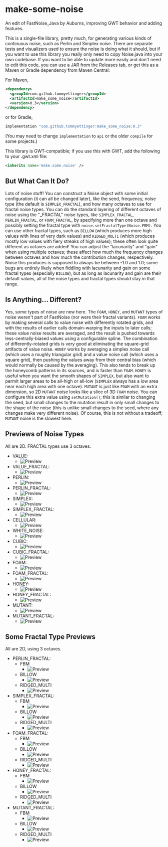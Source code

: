 # make-some-noise
An edit of FastNoise_Java by Auburns, improving GWT behavior and adding features.

This is a single-file library, pretty much, for generating various kinds of continuous noise,
such as Perlin and Simplex noise. There are separate tests and visualizers used to ensure
the noise is doing what it should, but if you want to use this library you really only need
to copy Noise.java into your own codebase. If you want to be able to update more easily and
don't need to edit this code, you can use a JAR from the Releases tab, or get this as a Maven
or Gradle dependency from Maven Central:

For Maven,

```xml
<dependency>
  <groupId>com.github.tommyettinger</groupId>
  <artifactId>make_some_noise</artifactId>
  <version>0.3</version>
</dependency>
```

or for Gradle,

```groovy
implementation "com.github.tommyettinger:make_some_noise:0.3"
```
(You may need to change `implementation` to `api` or the older `compile` for some projects.)

This library is GWT-compatible; if you use this with GWT, add the following to your .gwt.xml file:
```xml
<inherits name='make.some.noise' />
```

## But What Can It Do?

Lots of noise stuff! You can construct a Noise object with some initial configuration (it
can all be changed later), like the seed, frequency, noise type (the default is
`SIMPLEX_FRACTAL`), and how many octaves to use for fractal noise types.
You can do the standard layering of different octaves of noise using the "_FRACTAL" noise
types, like `SIMPLEX_FRACTAL`, `PERLIN_FRACTAL`, or `FOAM_FRACTAL`, by specifying more than
one octave and possibly setting the fractal type with `noise.setFractalType(Noise.FBM)`.
You can use other fractal types, such as `BILLOW` (which produces more high values with
lines of very dark values) and `RIDGED_MULTI` (which produces mostly low values with fiery
streaks of high values); these often look quite different as octaves are added! You can
adjust the "lacunarity" and "gain" when using multiple octaves; these affect how much the
frequency changes between octaves and how much the contribution changes, respectively. Noise
this produces is supposed to always be between -1.0 and 1.0; some bugs are entirely likely
when fiddling with lacunarity and gain on some fractal types (especially `BILLOW`), but as
long as lacunarity and gain are their default values, all of the noise types and fractal
types should stay in that range.

## Is Anything... Different?

Yes, some types of noise are new here. The `FOAM`, `HONEY`, and `MUTANT` types of noise weren't
part of FastNoise (nor were their fractal variants). `FOAM` works by making several calls to
value noise with differently rotated grids, and with the results of earlier calls domain-warping
the inputs to later calls; these value noise results are averaged, and the result is pushed
towards less-centrally-biased values using a configurable spline. The combination of
differently-rotated grids is very good at eliminating the square-grid artifacts of value
noise. `HONEY` works by averaging a simplex noise call (which uses a roughly triangular grid)
and a value noise call (which uses a square grid), then pushing the values away from their
central bias (which would normally be caused by the averaging). This also tends to break up
the honeycomb patterns in its sources, and is faster than `FOAM`. `HONEY` is useful when you
want the smooth shapes of `SIMPLEX`, but also want to permit larger areas to be all-high or
all-low (`SIMPLEX` always has a low area near each high area with one octave). `MUTANT` is
just like `FOAM` with an extra dimension, so 2D `MUTANT` noise looks like a slice of 3D `FOAM`
noise. You can configure this extra value using `setMutation()`; this is similar to changing
the seed, but small changes to the mutation result in only small changes to the shape of the
noise (this is unlike small changes to the seed, where any changes make very different noise).
Of course, this is not without a tradeoff; `MUTANT` noise is the slowest here.

## Previews of Noise Types

All are 2D. FRACTAL types use 3 octaves.

- VALUE: 
  - ![Preview](https://i.imgur.com/At1Hgm5.png)
- VALUE_FRACTAL: 
  - ![Preview](https://i.imgur.com/2b0qBrS.png)
- PERLIN: 
  - ![Preview](https://i.imgur.com/z9461l1.png)
- PERLIN_FRACTAL: 
  - ![Preview](https://i.imgur.com/DPItxKc.png)
- SIMPLEX: 
  - ![Preview](https://i.imgur.com/9S7RrYP.png)
- SIMPLEX_FRACTAL: 
  - ![Preview](https://i.imgur.com/m73kktY.png)
- CELLULAR: 
  - ![Preview](https://i.imgur.com/Nu23Nf5.png)
- WHITE_NOISE: 
  - ![Preview](https://i.imgur.com/Sv7uJYW.png)
- CUBIC: 
  - ![Preview](https://i.imgur.com/XpLZiiL.png)
- CUBIC_FRACTAL: 
  - ![Preview](https://i.imgur.com/7i9C8ah.png)
- FOAM: 
  - ![Preview](https://i.imgur.com/L5iCStQ.png)
- FOAM_FRACTAL: 
  - ![Preview](https://i.imgur.com/mCuEiAD.png)
- HONEY:
  - ![Preview](https://i.imgur.com/fKLiF8S.png)
- HONEY_FRACTAL:
  - ![Preview](https://i.imgur.com/aRw2jLJ.png)
- MUTANT:
  - ![Preview](https://i.imgur.com/HKIiTBd.png)
- MUTANT_FRACTAL:
  - ![Preview](https://i.imgur.com/a68oG3B.png)


## Some Fractal Type Previews

All are 2D, using 3 octaves.

- PERLIN_FRACTAL: 
  - FBM
     - ![Preview](https://i.imgur.com/DPItxKc.png)
  - BILLOW
     - ![Preview](https://i.imgur.com/6OTR2Xl.png)
  - RIDGED_MULTI
     - ![Preview](https://i.imgur.com/RyJgRVS.png)
- SIMPLEX_FRACTAL: 
  - FBM
     - ![Preview](https://i.imgur.com/m73kktY.png)
  - BILLOW
     - ![Preview](https://i.imgur.com/4zCZ3C0.png)
  - RIDGED_MULTI
     - ![Preview](https://i.imgur.com/Be8ESjY.png)
- FOAM_FRACTAL: 
  - FBM
     - ![Preview](https://i.imgur.com/mCuEiAD.png)
  - BILLOW
     - ![Preview](https://i.imgur.com/egJRuzg.png)
  - RIDGED_MULTI
     - ![Preview](https://i.imgur.com/2HNBlnD.png)
- HONEY_FRACTAL: 
  - FBM
     - ![Preview](https://i.imgur.com/aRw2jLJ.png)
  - BILLOW
     - ![Preview](https://i.imgur.com/OyRumgu.png)
  - RIDGED_MULTI
     - ![Preview](https://i.imgur.com/Gtlhg0J.png)
- MUTANT_FRACTAL:
  - FBM
    - ![Preview](https://i.imgur.com/a68oG3B.png)
  - BILLOW
    - ![Preview](https://i.imgur.com/idZQYFe.png)
  - RIDGED_MULTI
    - ![Preview](https://i.imgur.com/5r6gXvk.png)
